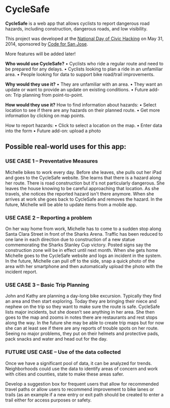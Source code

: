 <h1>CycleSafe</h1>

**CycleSafe** is a web app that allows cyclists to report dangerous road hazards, including construction, dangerous roads, and low visibility. 

This project was developed at the [National Day of Civic Hacking](http://hackforchange.org/about/) on May 31, 2014, sponsored by [Code for San Jose](https://github.com/codeforsanjose).

More features will be added later!

**Who would use CycleSafe?**
•	Cyclists who ride a regular route and need to be prepared for any delays.
•	Cyclists looking to plan a ride in an unfamiliar area.
•	People looking for data to support bike road/trail improvements.

**Why would they use it?**
•	They are unfamiliar with an area.
•	They want an update or want to provide an update on existing conditions.
•	Future add-on: Trip planning from point-to-point.

**How would they use it?**
How to find information about hazards:
•	Select location to see if there are any hazards on their planned route.
•	Get more information by clicking on map points.

How to report hazards:
•	Click to select a location on the map.
•	Enter data into the form
•	Future add-on: upload a photo

<h2>Possible real-world uses for this app:</h2>
<h3>USE CASE 1 – Preventative Measures</h3>
Michelle bikes to work every day. Before she leaves, she pulls out her iPad and goes to the CycleSafe website. She learns that there is a hazard along her route. There is road construction but it's not particularly dangerous. She leaves the house knowing to be careful approaching that location. As she travels, she notices the reported hazard isn't there anymore. When she arrives at work she goes back to CycleSafe and removes the hazard. In the future, Michelle will be able to update items from a mobile app.

<h3>USE CASE 2 – Reporting a problem</h3>
On her way home from work, Michelle has to come to a sudden stop along Santa Clara Street in front of the Sharks Arena. Traffic has been reduced to one lane in each direction due to construction of a new statue commemorating the Sharks Stanley Cup victory. Posted signs say the construction zone will be in effect until next month. When she gets home Michelle goes to the CycleSafe website and logs an incident in the system. In the future, Michelle can pull off to the side, snap a quick photo of the area with her smartphone and then automatically upload the photo with the incident report.

<h3>USE CASE 3 – Basic Trip Planning</h3>
John and Kathy are planning a day-long bike excursion. Typically they find an area and then start exploring. Today they are bringing their niece and nephew on the trip so they want to make sure the route is safe. CycleSafe lists major incidents, but she doesn’t see anything in her area. She then goes to the map and zooms in notes there are restaurants and rest stops along the way. In the future she may be able to create trip maps but for now she can at least see if there are any reports of trouble spots on her route. Seeing no major problems, they put on their helmets and protective pads, pack snacks and water and head out for the day.

<h3>FUTURE USE CASE – Use of the data collected</h3>
Once we have a significant pool of data, it can be analyzed for trends. Neighborhoods could use the data to identify areas of concern and work with cities and counties, state to make these areas safer.  

Develop a suggestion box for frequent users that allow for recommended travel paths or allow users to recommend improvement to bike lanes or trails (as an example if a new entry or exit path should be created to enter a trail either for access purposes or safety.

